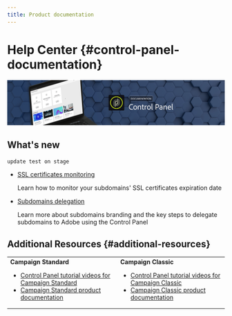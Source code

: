 ```yaml
---
title: Product documentation
---
```


# Help Center {#control-panel-documentation}

![](assets/do-not-localize/banner.png)

## What's new

    update test on stage

* [SSL certificates monitoring](subdomains-certificates/using/monitoring-ssl-certificates.md)

    Learn how to monitor your subdomains' SSL certificates expiration date

* [Subdomains delegation](subdomains-certificates/using/subdomains-branding.md)

    Learn more about subdomains branding and the key steps to delegate subdomains to Adobe using the Control Panel

## Additional Resources {#additional-resources}

<table>
    <tr>
        <td><b>Campaign Standard</b><br/>
        <ul>
            <li><a href="https://docs.adobe.com/content/help/en/campaign-learn/campaign-standard-tutorials/administrating/control-panel/control-panel-overview.html">Control Panel tutorial videos for Campaign Standard</a></li>
            <li><a href="https://docs.adobe.com/content/help/en/campaign-standard/using/campaign-standard-home.html">Campaign Standard product documentation</a></li>
        </ul>
        </td>
        <td><b>Campaign Classic</b><br/>
        <ul>
            <li><a href="https://docs.adobe.com/content/help/en/campaign-learn/campaign-classic-tutorials/administrating/control-panel-acc/control-panel-overview.html">Control Panel tutorial videos for Campaign Classic</a></li>
            <li><a href="https://docs.adobe.com/content/help/en/campaign-classic/using/campaign-classic-home.html">Campaign Classic product documentation</a></li>
        </ul>
        </td>
    </tr>
</table>
